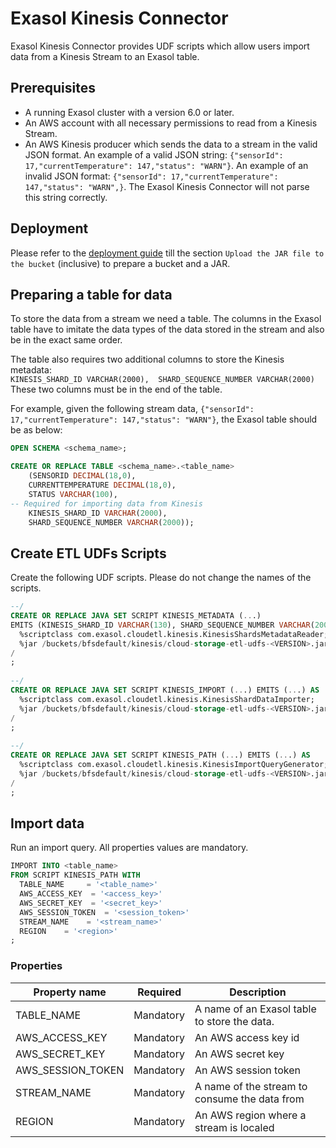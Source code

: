 # Exasol Kinesis Connector 

Exasol Kinesis Connector provides UDF scripts which allow users import data
from a Kinesis Stream to an Exasol table.

## Prerequisites

* A running Exasol cluster with a version 6.0 or later.
* An AWS account with all necessary permissions to read from a Kinesis Stream.
* An AWS Kinesis producer which sends the data to a stream in the valid JSON
 format. 
 An example of a valid JSON string: 
 `{"sensorId": 17,"currentTemperature": 147,"status": "WARN"}`.
 An example of an invalid JSON format:
 `{"sensorId": 17,"currentTemperature": 147,"status": "WARN",}`. The Exasol
 Kinesis Connector will not parse this string correctly.

## Deployment

Please refer to the [deployment guide](../deployment_guide.md) till the section
`Upload the JAR file to the bucket` (inclusive) to prepare a bucket and a JAR.

## Preparing a table for data

To store the data from a stream we need a table. 
The columns in the Exasol table have to imitate the data types of the data
 stored in the stream and also be in the exact same order.
 
The table also requires two additional columns to store the Kinesis metadata:  
    `KINESIS_SHARD_ID VARCHAR(2000), 
     SHARD_SEQUENCE_NUMBER VARCHAR(2000)`
These two columns must be in the end of the table.
 
For example, given the following stream data, 
`{"sensorId": 17,"currentTemperature": 147,"status": "WARN"}`, 
the Exasol table should be as below:

```sql
OPEN SCHEMA <schema_name>;

CREATE OR REPLACE TABLE <schema_name>.<table_name> 
    (SENSORID DECIMAL(18,0), 
    CURRENTTEMPERATURE DECIMAL(18,0), 
    STATUS VARCHAR(100), 
-- Required for importing data from Kinesis
    KINESIS_SHARD_ID VARCHAR(2000), 
    SHARD_SEQUENCE_NUMBER VARCHAR(2000));

```

## Create ETL UDFs Scripts

Create the following UDF scripts. Please do not change the names of the scripts.

```sql
--/
CREATE OR REPLACE JAVA SET SCRIPT KINESIS_METADATA (...) 
EMITS (KINESIS_SHARD_ID VARCHAR(130), SHARD_SEQUENCE_NUMBER VARCHAR(2000)) AS
  %scriptclass com.exasol.cloudetl.kinesis.KinesisShardsMetadataReader;
  %jar /buckets/bfsdefault/kinesis/cloud-storage-etl-udfs-<VERSION>.jar;
/
;
  
--/
CREATE OR REPLACE JAVA SET SCRIPT KINESIS_IMPORT (...) EMITS (...) AS
  %scriptclass com.exasol.cloudetl.kinesis.KinesisShardDataImporter;
  %jar /buckets/bfsdefault/kinesis/cloud-storage-etl-udfs-<VERSION>.jar;
/
;
    
--/
CREATE OR REPLACE JAVA SET SCRIPT KINESIS_PATH (...) EMITS (...) AS
  %scriptclass com.exasol.cloudetl.kinesis.KinesisImportQueryGenerator;
  %jar /buckets/bfsdefault/kinesis/cloud-storage-etl-udfs-<VERSION>.jar;
/
; 
```

## Import data

Run an import query. All properties values are mandatory.
 
```sql
IMPORT INTO <table_name>
FROM SCRIPT KINESIS_PATH WITH
  TABLE_NAME     = '<table_name>'
  AWS_ACCESS_KEY  = '<access_key>'
  AWS_SECRET_KEY  = '<secret_key>'
  AWS_SESSION_TOKEN  = '<session_token>'
  STREAM_NAME    = '<stream_name>'
  REGION    = '<region>'
;
``` 

### Properties

Property name      | Required    | Description
-------------------|-------------|--------------------------------------------
TABLE_NAME         |  Mandatory  | A name of an Exasol table to store the data.                   
AWS_ACCESS_KEY     |  Mandatory  | An AWS access key id                    
AWS_SECRET_KEY     |  Mandatory  | An AWS secret key                   
AWS_SESSION_TOKEN  |  Mandatory  | An AWS session token                   
STREAM_NAME        |  Mandatory  | A name of the stream to consume the data from                   
REGION             |  Mandatory  | An AWS region where a stream is localed                   

